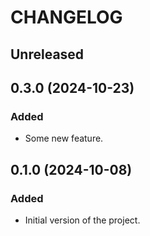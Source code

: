 # CHANGELOG

## Unreleased

## 0.3.0 (2024-10-23)

### Added

- Some new feature.

## 0.1.0 (2024-10-08)

### Added

- Initial version of the project.